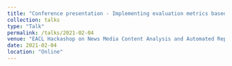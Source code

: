 ```yaml
---
title: "Conference presentation - Implementing evaluation metrics based on theories of democracy in news comment recommendation (Hackathon report)."
collection: talks
type: "Talk"
permalink: /talks/2021-02-04
venue: "EACL Hackashop on News Media Content Analysis and Automated Report Generation"
date: 2021-02-04
location: "Online"
---
```

